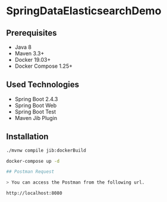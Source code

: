 # SpringDataElasticsearchDemo

## Prerequisites

* Java 8
* Maven 3.3+
* Docker 19.03+
* Docker Compose 1.25+

## Used Technologies

* Spring Boot 2.4.3
* Spring Boot Web
* Spring Boot Test
* Maven Jib Plugin

## Installation

```sh
./mvnw compile jib:dockerBuild
```

```sh
docker-compose up -d 

## Postman Request

> You can access the Postman from the following url.

http://localhost:8080
